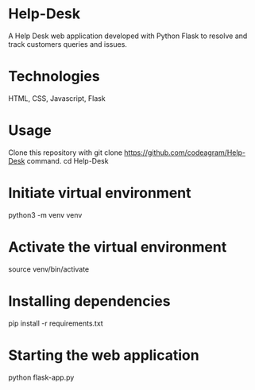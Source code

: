 # Help-Desk
A Help Desk web application developed with Python Flask to resolve and track customers queries and issues.

# Technologies
HTML, CSS, Javascript, Flask

# Usage
Clone this repository with git clone https://github.com/codeagram/Help-Desk command.
cd Help-Desk
# Initiate virtual environment
python3 -m venv venv
# Activate the virtual environment
source venv/bin/activate
# Installing dependencies
pip install -r requirements.txt
# Starting the web application
python flask-app.py
